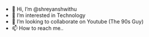 - 👋 Hi, I’m @shreyanshwithu
- 👀 I’m interested in Technology 
- 💞️ I’m looking to collaborate on Youtube (The 90s Guy)
- 📫 How to reach me..

<!---
shreyanshwithu/shreyanshwithu is a ✨ special ✨ repository because its `README.md` (this file) appears on your GitHub profile.
You can click the Preview link to take a look at your changes.
--->
